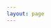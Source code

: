 ```yaml
---
layout: page
---
```

<script setup>
import {
  VPTeamPage,
  VPTeamPageTitle,
  VPTeamMembers
} from 'vitepress/theme'

const members = [
  {
    avatar: 'https://foruda.gitee.com/avatar/1695001043495360137/8741248_zeminga_1695001043.png',
    name: 'zeMing',
    title: '文档作者',
    links: [
      { icon: 'github', link: 'https://github.com/2439340964' },
    ]
  },
  {
    avatar: 'https://foruda.gitee.com/avatar/1702023507003711393/10948272_zhangchufan_1702023506.png!avatar200',
    name: 'ChufanOvO',
    title: '参与者',
    links: [
      { icon: 'github', link: 'https://gitee.com/zhangchufan' },
    ]
  },
  // {
  //   avatar: 'https://gimg2.baidu.com/image_search/src=http%3A%2F%2Fimg9.doubanio.com%2Fview%2Fgroup_topic%2Fl%2Fpublic%2Fp515054775.jpg&refer=http%3A%2F%2Fimg9.doubanio.com&app=2002&size=f9999,10000&q=a80&n=0&g=0n&fmt=auto?sec=1704609760&t=9c3a61380b73d35002790f0fb4efb9fe',
  //   name: ' 空缺',
  //   title: '欢迎加入',
  //   links: [
  //     { icon: 'github', link: '' },
  //   ]
  // },
]
</script>

<VPTeamPage>
  <VPTeamPageTitle>
    <template #title>
      团队核心成员
    </template>
    <template #lead>
      提供有价值的资源和支持
    </template>
  </VPTeamPageTitle>
  <VPTeamMembers
    :members="members"
  />
</VPTeamPage>